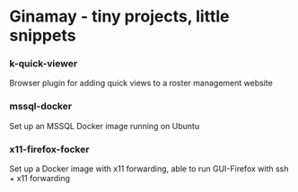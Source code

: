 # Ginamay - tiny projects, little snippets

### k-quick-viewer
Browser plugin for adding quick views to a roster management website

### mssql-docker
Set up an MSSQL Docker image running on Ubuntu

### x11-firefox-focker
Set up a Docker image with x11 forwarding, able to run GUI-Firefox with ssh + x11 forwarding

